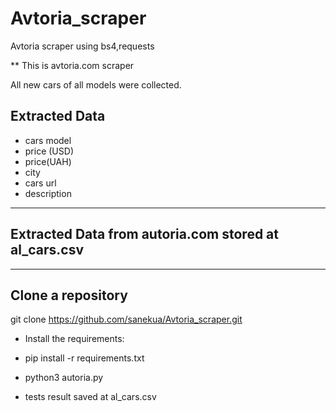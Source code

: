 # Avtoria_scraper
Avtoria scraper using bs4,requests

** This is avtoria.com scraper

All new cars of all models were collected.


## Extracted Data

- cars model
- price (USD)
- price(UAH)
- city
- cars url
- description


---

## Extracted Data from autoria.com stored at al_cars.csv

---

## Clone a repository

git clone https://github.com/sanekua/Avtoria_scraper.git

- Install the requirements:

- pip install -r requirements.txt

- python3 autoria.py

- tests result saved at al_cars.csv
